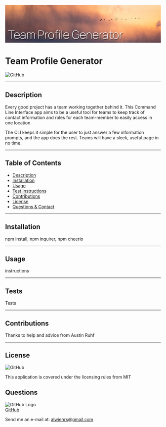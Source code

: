 <p align="center">
  <img src="assets/readme-header.png">
  </p>
  
  # Team Profile Generator
  ![GitHub](https://img.shields.io/badge/license-MIT-blue?style=plastic)
  
  ---

  ## **Description**
    
  Every good project has a team working together behind it. This Command Line Interface app aims to be a useful tool for teams to keep track of contact information and roles for each team-member to easily access in one location.  

  The CLI keeps it simple for the user to just answer a few information prompts, and the app does the rest. Teams will have a sleek, useful page in no time.
  
  ---
  
  ## Table of Contents  
  
  - [Description](#Description)  
  - [Installation](#Installation)
  - [Usage](#Usage)
  - [Test Instructions](#Tests)
  - [Contributions](#Contributions)
  - [License](#License)
  - [Questions & Contact](#Questions)
  
  
  ---
  
  ## **Installation**
  
  npm install, npm inquirer, npm cheerio
  
  ---
  
  ## **Usage**
  
  instructions
  
  ---
  
  ## **Tests**
  
  Tests
  
  ---

  ## **Contributions**
  
  Thanks to help and advice from Austin Ruhf
  
  ---

  ## **License**

  ![GitHub](https://img.shields.io/badge/license-MIT-blue?style=plastic) 

  This application is covered under the licensing rules from MIT
  

  ## Questions 
  
  ![GitHub Logo](/assets/github-icon.png)  
  [GitHub](https://www.github.com/awiehrs)
    
  
  Send me an e-mail at: alwiehrs@gmail.com  

